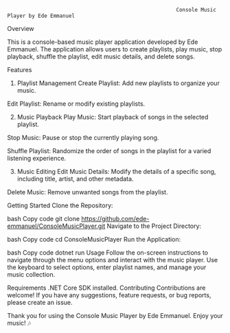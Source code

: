                                                            Console Music Player by Ede Emmanuel
   Overview
   
This is a console-based music player application developed by Ede Emmanuel. The application allows users to create playlists, play music, stop playback, shuffle the playlist, edit music details, and delete songs.

Features
1. Playlist Management
Create Playlist: Add new playlists to organize your music.

Edit Playlist: Rename or modify existing playlists.

2. Music Playback
Play Music: Start playback of songs in the selected playlist.

Stop Music: Pause or stop the currently playing song.

Shuffle Playlist: Randomize the order of songs in the playlist for a varied listening experience.

3. Music Editing
Edit Music Details: Modify the details of a specific song, including title, artist, and other metadata.

Delete Music: Remove unwanted songs from the playlist.

Getting Started
Clone the Repository:

bash
Copy code
git clone https://github.com/ede-emmanuel/ConsoleMusicPlayer.git
Navigate to the Project Directory:

bash
Copy code
cd ConsoleMusicPlayer
Run the Application:

bash
Copy code
dotnet run
Usage
Follow the on-screen instructions to navigate through the menu options and interact with the music player. Use the keyboard to select options, enter playlist names, and manage your music collection.

Requirements
.NET Core SDK installed.
Contributing
Contributions are welcome! If you have any suggestions, feature requests, or bug reports, please create an issue.

Thank you for using the Console Music Player by Ede Emmanuel. Enjoy your music! 🎶
